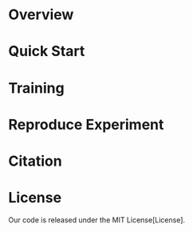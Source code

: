 # Overview

# Quick Start

# Training

# Reproduce Experiment

# Citation

# License

Our code is released under the MIT License[License].